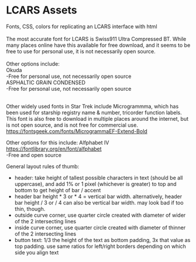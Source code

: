 # LCARS Assets
Fonts, CSS, colors for replicating an LCARS interface with html<br>
<br>
The most accurate font for LCARS is Swiss911 Ultra Compressed BT.  While many places online have this available for free download, and it seems to be free to use for personal use, it is not necessarily open source.<br>
<br>
Other options include:<br>
Okuda	<br>
	-Free for personal use, not necessarily open source<br>
ASPHALTIC GRAIN CONDENSED<br>
	-Free for personal use, not necessarily open source<br><br>

	
Other widely used fonts in Star Trek include Microgrammma, which has been used for starship registry name & number, tricorder function labels.  This font is also free to download in multiple places around the internet, but is not open source, and is not free for commercial use.
https://fontsgeek.com/fonts/MicrogrammaEF-Extend-Bold

Other options for this include:
Alfphabet IV <br>
https://fontlibrary.org/en/font/alfphabet <br>
	-Free and open source


General layout rules of thumb: <br>
<ul>
<li>header: take height of tallest possible characters in text (should be all uppercase), and add 1% or 1 pixel (whichever is greater) to top and bottom to get height of bar / accent </li>
<li>header bar height * 3 or * 4 = vertical bar width. alternatively, header bar height / 3 or / 4 can also be vertical bar width.  may look bad if too thin, though.</li>
<li>outside curve corner, use quarter circle created with diameter of wider of the 2 intersecting lines</li>
<li>inside curve corner, use quarter circle created with diameter of thinner of the 2 intersecting lines</li>
<li>button text: 1/3 the height of the text as bottom padding, 3x that value as top padding. use same ratios for left/right borders depending on which side you align text</li>
</ul>
